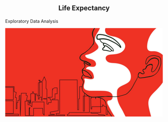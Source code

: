 ## <p align="center"> Life Expectancy <p>
Exploratory Data Analysis
<br>
 
<img src="Image/life.jpg"/>
